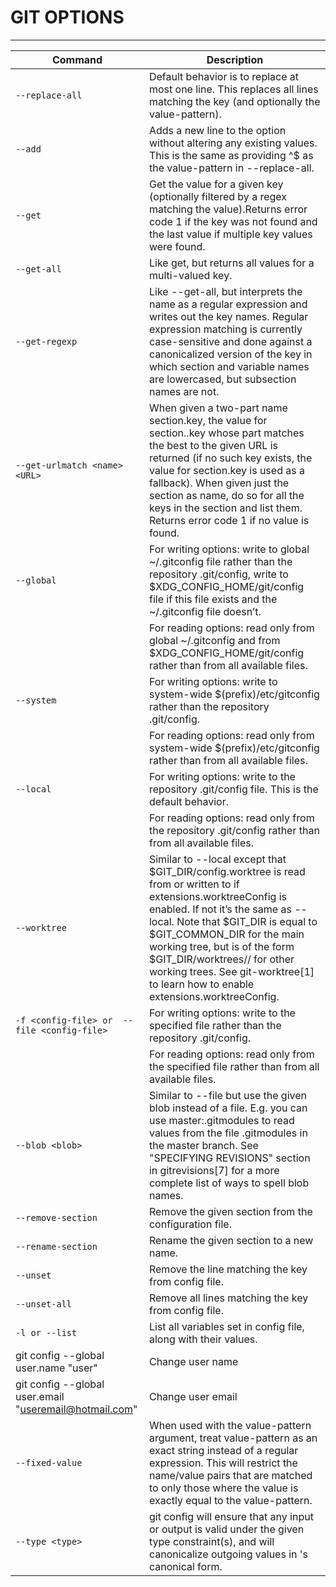 GIT OPTIONS
===========

___

| Command | Description |
| ------- | ---------   | 
| `--replace-all` | Default behavior is to replace at most one line. This replaces all lines matching the key (and optionally the value-pattern). | 
| `--add`   | Adds a new line to the option without altering any existing values. This is the same as providing ^$ as the value-pattern in --replace-all. |
| `--get`   | Get the value for a given key (optionally filtered by a regex matching the value).Returns error code 1 if the key was not found and the last value if multiple key values were found. | 
| `--get-all` | Like get, but returns all values for a multi-valued key. |
| `--get-regexp` | Like --get-all, but interprets the name as a regular expression and writes out the key names. Regular expression matching is currently case-sensitive and done against a canonicalized version of the key in which section and variable names are lowercased, but subsection names are not. |
| `--get-urlmatch <name> <URL>` | When given a two-part name section.key, the value for section.<URL>.key whose <URL> part matches the best to the given URL is returned (if no such key exists, the value for section.key is used as a fallback). When given just the section as name, do so for all the keys in the section and list them. Returns error code 1 if no value is found. |
| `--global` | For writing options: write to global ~/.gitconfig file rather than the repository .git/config, write to $XDG_CONFIG_HOME/git/config file if this file exists and the ~/.gitconfig file doesn’t. |
|          | For reading options: read only from global ~/.gitconfig and from $XDG_CONFIG_HOME/git/config rather than from all available files. |
| `--system` | For writing options: write to system-wide $(prefix)/etc/gitconfig rather than the repository .git/config. |
|          | For reading options: read only from system-wide $(prefix)/etc/gitconfig rather than from all available files. |
| `--local` | For writing options: write to the repository .git/config file. This is the default behavior. |
|         | For reading options: read only from the repository .git/config rather than from all available files. |
| `--worktree` | Similar to --local except that $GIT_DIR/config.worktree is read from or written to if extensions.worktreeConfig is enabled. If not it’s the same as --local. Note that $GIT_DIR is equal to $GIT_COMMON_DIR for the main working tree, but is of the form $GIT_DIR/worktrees/<id>/ for other working trees. See git-worktree[1] to learn how to enable extensions.worktreeConfig. |
| `-f <config-file> or  --file <config-file>` | For writing options: write to the specified file rather than the repository .git/config. |
|         | For reading options: read only from the specified file rather than from all available files. |
| `--blob <blob>` | Similar to --file but use the given blob instead of a file. E.g. you can use master:.gitmodules to read values from the file .gitmodules in the master branch. See "SPECIFYING REVISIONS" section in gitrevisions[7] for a more complete list of ways to spell blob names. |
| `--remove-section` | Remove the given section from the configuration file. |
| `--rename-section` | Rename the given section to a new name. |
| `--unset` | Remove the line matching the key from config file. |  
| `--unset-all` | Remove all lines matching the key from config file. | 
| `-l or --list` | List all variables set in config file, along with their values. |
| git config --global user.name "user" | Change user name |
| git config --global user.email "useremail@hotmail.com" | Change user email |
| `--fixed-value` | When used with the value-pattern argument, treat value-pattern as an exact string instead of a regular expression. This will restrict the name/value pairs that are matched to only those where the value is exactly equal to the value-pattern. |
| `--type <type>` | git config will ensure that any input or output is valid under the given type constraint(s), and will canonicalize outgoing values in <type>'s canonical form. |
